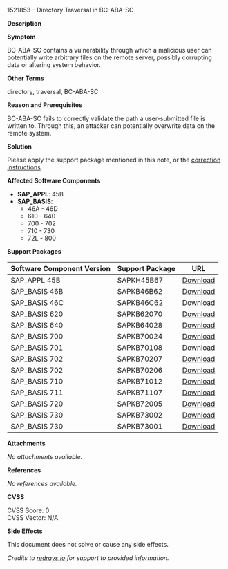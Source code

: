 1521853 - Directory Traversal in BC-ABA-SC

**Description**

**Symptom**

BC-ABA-SC contains a vulnerability through which a malicious user can potentially write arbitrary files on the remote server, possibly corrupting data or altering system behavior.

**Other Terms**

directory, traversal, BC-ABA-SC

**Reason and Prerequisites**

BC-ABA-SC fails to correctly validate the path a user-submitted file is written to. Through this, an attacker can potentially overwrite data on the remote system.

**Solution**

Please apply the support package mentioned in this note, or the [correction instructions](https://me.sap.com/corrins/0001521853/1).

**Affected Software Components**

- **SAP_APPL**: 45B
- **SAP_BASIS**:
  - 46A - 46D
  - 610 - 640
  - 700 - 702
  - 710 - 730
  - 72L - 800

**Support Packages**

| Software Component Version | Support Package | URL |
|----------------------------|-----------------|-----|
| SAP_APPL 45B               | SAPKH45B67      | [Download](https://me.sap.com/supportpackage/SAPKH45B67) |
| SAP_BASIS 46B              | SAPKB46B62      | [Download](https://me.sap.com/supportpackage/SAPKB46B62) |
| SAP_BASIS 46C              | SAPKB46C62      | [Download](https://me.sap.com/supportpackage/SAPKB46C62) |
| SAP_BASIS 620              | SAPKB62070      | [Download](https://me.sap.com/supportpackage/SAPKB62070) |
| SAP_BASIS 640              | SAPKB64028      | [Download](https://me.sap.com/supportpackage/SAPKB64028) |
| SAP_BASIS 700              | SAPKB70024      | [Download](https://me.sap.com/supportpackage/SAPKB70024) |
| SAP_BASIS 701              | SAPKB70108      | [Download](https://me.sap.com/supportpackage/SAPKB70108) |
| SAP_BASIS 702              | SAPKB70207      | [Download](https://me.sap.com/supportpackage/SAPKB70207) |
| SAP_BASIS 702              | SAPKB70206      | [Download](https://me.sap.com/supportpackage/SAPKB70206) |
| SAP_BASIS 710              | SAPKB71012      | [Download](https://me.sap.com/supportpackage/SAPKB71012) |
| SAP_BASIS 711              | SAPKB71107      | [Download](https://me.sap.com/supportpackage/SAPKB71107) |
| SAP_BASIS 720              | SAPKB72005      | [Download](https://me.sap.com/supportpackage/SAPKB72005) |
| SAP_BASIS 730              | SAPKB73002      | [Download](https://me.sap.com/supportpackage/SAPKB73002) |
| SAP_BASIS 730              | SAPKB73001      | [Download](https://me.sap.com/supportpackage/SAPKB73001) |

**Attachments**

_No attachments available._

**References**

_No references available._

**CVSS**

CVSS Score: 0  
CVSS Vector: N/A

**Side Effects**

This document does not solve or cause any side effects.

*Credits to [redrays.io](https://redrays.io) for support to provided information.*